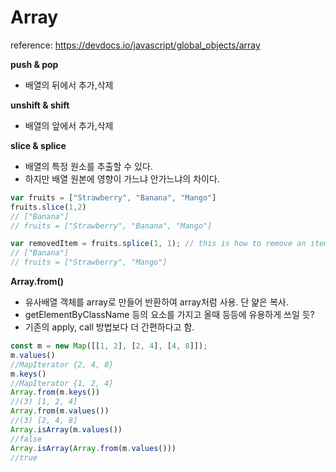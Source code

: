# Array
reference: <https://devdocs.io/javascript/global_objects/array>  

**push & pop**  
- 배열의 뒤에서 추가,삭제

**unshift & shift**
- 배열의 앞에서 추가,삭제  

**slice & splice**  
- 배열의 특정 원소를 추출할 수 있다.  
- 하지만 배열 원본에 영향이 가느냐 안가느냐의 차이다.
```js
var fruits = ["Strawberry", "Banana", "Mango"]
fruits.slice(1,2)
// ["Banana"]
// fruits = ["Strawberry", "Banana", "Mango"]

var removedItem = fruits.splice(1, 1); // this is how to remove an item
// ["Banana"]                                      
// fruits = ["Strawberry", "Mango"]
```

**Array.from()**  
- 유사배열 객체를 array로 만들어 반환하여 array처럼 사용. 단 얉은 복사.
- getElementByClassName 등의 요소를 가지고 올때 등등에 유용하게 쓰일 듯?
- 기존의 apply, call 방법보다 더 간편하다고 함.

```js
const m = new Map([[1, 2], [2, 4], [4, 8]]);
m.values()
//MapIterator {2, 4, 8}
m.keys()
//MapIterator {1, 2, 4}
Array.from(m.keys())
//(3) [1, 2, 4]
Array.from(m.values())
//(3) [2, 4, 8]
Array.isArray(m.values())
//false
Array.isArray(Array.from(m.values()))
//true
```